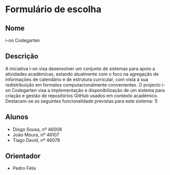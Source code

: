 # Formulário de escolha

## Nome
i-on Codegarten

## Descrição

A iniciativa i-on visa desenvolver um conjunto de sistemas para apoio a atividades académicas, estando atualmente com o foco na agregação de informações de calendário e de estrutura curricular, com vista à sua redistribuição em formatos computacionalmente convenientes. 
O projecto i-on Codegarten visa a implementação e disponibilização de um sistema para criação e gestão de repositórios GitHub usados em contexto académico.
Destacam-se as seguintes funcionalidade previstas para este sistema:
1) 

## Alunos

- Diogo Sousa, nº 46008
- João Moura, nº 46107
- Tiago David, nº 46078

## Orientador

- Pedro Félix

